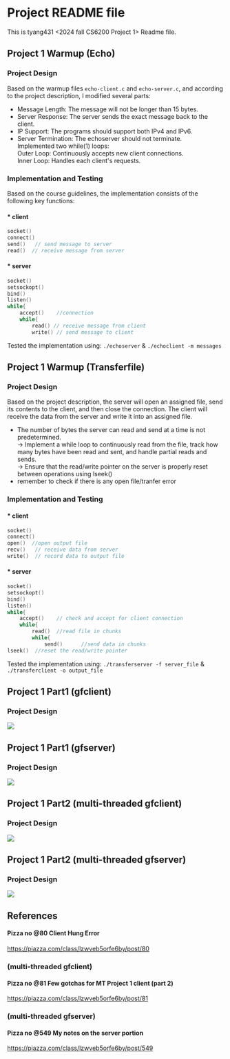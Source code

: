 # Project README file

This is tyang431 <2024 fall CS6200 Project 1> Readme file.  

## Project 1 Warmup (Echo)
### Project Design  
Based on the warmup files ```echo-client.c``` and ```echo-server.c```, and according to the project description, I modified several parts: 
  
* Message Length: The message will not be longer than 15 bytes.  
* Server Response: The server sends the exact message back to the client.  
* IP Support: The programs should support both IPv4 and IPv6.  
* Server Termination: The echoserver should not terminate.  
	Implemented two while(1) loops:  
	Outer Loop: Continuously accepts new client connections.  
	Inner Loop: Handles each client's requests.  
 
### Implementation and Testing
Based on the course guidelines, the implementation consists of the following key functions:   

#### * client
```c
socket() 
connect() 
send()   // send message to server
read()  // receive message from server  
```
#### * server
```c
socket()  
setsockopt()  
bind()   
listen()  
while{  
	accept() 	//connection  
	while{  
		read() // receive message from client  
		write() // send message to client
```
Tested the implementation using: ```./echoserver``` & ```./echoclient -m messages```


## Project 1 Warmup (Transferfile)
### Project Design  
Based on the project description, the server will open an assigned file, send its contents to the client, and then close the connection. The client will receive the data from the server and write it into an assigned file.  
  
* The number of bytes the server can read and send at a time is not predetermined.  
	-> Implement a while loop to continuously read from the file, track how many bytes have been read and sent, and handle partial reads and sends.  
  	-> Ensure that the read/write pointer on the server is properly reset between operations using lseek()  
* remember to check if there is any open file/tranfer error
 
### Implementation and Testing
#### * client
```c
socket() 
connect()  
open()  //open output file  
recv()   // receive data from server 
write()  // record data to output file  
```
#### * server
```c
socket()  
setsockopt()  
bind()   
listen()  
while{  
	accept() 	// check and accept for client connection  
	while{  
		read()  //read file in chunks
		while{
			send()		//send data in chunks
lseek()	 //reset the read/write pointer
```
Tested the implementation using: ```./transferserver -f server_file``` & ```./transferclient -o output_file```

## Project 1 Part1 (gfclient)
### Project Design 
![](/image/Part1_client.jpeg)  


## Project 1 Part1 (gfserver)
### Project Design 
![](/image/Part_1%20gfserver.jpeg)


## Project 1 Part2 (multi-threaded gfclient)
### Project Design 
![](/image/Part2_gfclient.jpeg)


## Project 1 Part2 (multi-threaded gfserver)
### Project Design 
![](/image/Part2_gfserver.jpeg)

## References
#### Pizza no @80 Client Hung Error
https://piazza.com/class/lzwveb5orfe6by/post/80
### (multi-threaded gfclient)
#### Pizza no @81 Few gotchas for MT Project 1 client (part 2)
https://piazza.com/class/lzwveb5orfe6by/post/81
### (multi-threaded gfserver)
#### Pizza no @549 My notes on the server portion 
https://piazza.com/class/lzwveb5orfe6by/post/549
